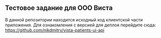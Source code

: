 ## Тестовое задание для ООО Виста

В данной репозитории находится исходный код клиентской части приложения.
Для ознакомления с версией для деплоя перейдите сюда: https://github.com/nikdmitrv/vista-patients-ui-api
